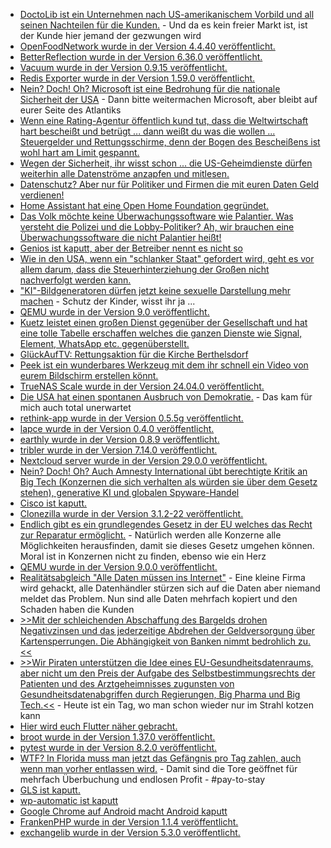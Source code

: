 * [DoctoLib ist ein Unternehmen nach US-amerikanischem Vorbild und all seinen Nachteilen für die Kunden.](https://netzpolitik.org/2024/doctolib-wachsender-riese-im-gesundheitsdatenmarkt/) - Und da es kein freier Markt ist, ist der Kunde hier jemand der gezwungen wird
* [OpenFoodNetwork wurde in der Version 4.4.40 veröffentlicht.](https://github.com/openfoodfoundation/openfoodnetwork/releases/tag/v4.4.40)
* [BetterReflection wurde in der Version 6.36.0 veröffentlicht.](https://github.com/Roave/BetterReflection/releases/tag/6.36.0)
* [Vacuum wurde in der Version 0.9.15 veröffentlicht.](https://github.com/daveshanley/vacuum/releases/tag/v0.9.15)
* [Redis Exporter wurde in der Version 1.59.0 veröffentlicht.](https://github.com/oliver006/redis_exporter/releases/tag/v1.59.0)
* [Nein? Doch! Oh? Microsoft ist eine Bedrohung für die nationale Sicherheit der USA](https://blog.fefe.de/?ts=98db8cf9) - Dann bitte weitermachen Microsoft, aber bleibt auf eurer Seite des Atlantiks
* [Wenn eine Rating-Agentur öffentlich kund tut, dass die Weltwirtschaft hart bescheißt und betrügt ... dann weißt du was die wollen ... Steuergelder und Rettungsschirme, denn der Bogen des Bescheißens ist wohl hart am Limit gespannt.](https://blog.fefe.de/?ts=98db892a)
* [Wegen der Sicherheit, ihr wisst schon ... die US-Geheimdienste dürfen weiterhin alle Datenströme anzapfen und mitlesen.](https://netzpolitik.org/2024/fisa-section-702-usa-verlaengern-lizenz-zur-ueberwachung/)
* [Datenschutz? Aber nur für Politiker und Firmen die mit euren Daten Geld verdienen!](https://netzpolitik.org/2024/reform-datenschutzkonferenz-kritisiert-bundesdatenschutzgesetz/)
* [Home Assistant hat eine Open Home Foundation gegründet.](https://www.openhomefoundation.org/blog/announcing-the-open-home-foundation/)
* [Das Volk möchte keine Überwachungssoftware wie Palantier. Was versteht die Polizei und die Lobby-Politiker? Ah, wir brauchen eine Überwachungssoftware die nicht Palantier heißt!](https://netzpolitik.org/2024/polizeiliche-datenanalyse-innenausschuss-diskutiert-palantir-alternativen/)
* [Genios ist kaputt, aber der Betreiber nennt es nicht so](https://blog.fefe.de/?ts=98d9b233)
* [Wie in den USA, wenn ein "schlanker Staat" gefordert wird, geht es vor allem darum, dass die Steuerhinterziehung der Großen nicht nachverfolgt werden kann.](https://blog.fefe.de/?ts=98d8f8e8)
* ["KI"-Bildgeneratoren dürfen jetzt keine sexuelle Darstellung mehr machen](https://blog.fefe.de/?ts=98d8f23d) - Schutz der Kinder, wisst ihr ja ...
* [QEMU wurde in der Version 9.0 veröffentlicht.](https://www.phoronix.com/news/QEMU-9.0-Released)
* [Kuetz leistet einen großen Dienst gegenüber der Gesellschaft und hat eine tolle Tabelle erschaffen welches die ganzen Dienste wie Signal, Element, WhatsApp etc. gegenüberstellt.](https://www.kuketz-blog.de/messenger-matrix-uebersicht-vergleich-der-aktuellen-messenger/)
* [GlückAufTV: Rettungsaktion für die Kirche Berthelsdorf](https://www.youtube.com/watch?v=ETohf-XyXhM)
* [Peek ist ein wunderbares Werkzeug mit dem ihr schnell ein Video von eurem Bildschirm erstellen könnt.](https://github.com/phw/peek)
* [TrueNAS Scale wurde in der Version 24.04.0 veröffentlicht.](https://github.com/truenas/documentation/releases/tag/TS24.04.0)
* [Die USA hat einen spontanen Ausbruch von Demokratie.](https://blog.fefe.de/?ts=98d6d7fd) - Das kam für mich auch total unerwartet
* [rethink-app wurde in der Version 0.5.5g veröffentlicht.](https://github.com/celzero/rethink-app/releases/tag/v0.5.5g)
* [lapce wurde in der Version 0.4.0 veröffentlicht.](https://github.com/lapce/lapce/releases/tag/v0.4.0)
* [earthly wurde in der Version 0.8.9 veröffentlicht.](https://github.com/earthly/earthly/releases/tag/v0.8.9)
* [tribler wurde in der Version 7.14.0 veröffentlicht.](https://github.com/Tribler/tribler/releases/tag/v7.14.0)
* [Nextcloud server wurde in der Version 29.0.0 veröffentlicht.](https://github.com/nextcloud/server/releases/tag/v29.0.0)
* [Nein? Doch! Oh? Auch Amnesty International übt berechtigte Kritik an Big Tech (Konzernen die sich verhalten als würden sie über dem Gesetz stehen), generative KI und globalen Spyware-Handel](https://netzpolitik.org/2024/amnesty-international-jahresbericht-kritik-an-big-tech-generativer-ki-und-dem-globalen-spyware-handel/)
* [Cisco ist kaputt.](https://www.linux-magazin.de/blogs/schwachstelle-in-cisco-integrated-management-controller/)
* [Clonezilla wurde in der Version 3.1.2-22 veröffentlicht.](https://sourceforge.net/projects/clonezilla/files/clonezilla_live_stable/3.1.2-22/)
* [Endlich gibt es ein grundlegendes Gesetz in der EU welches das Recht zur Reparatur ermöglicht.](https://www.borncity.com/blog/2024/04/24/eu-parlament-verabschiedet-recht-auf-reparatur/) - Natürlich werden alle Konzerne alle Möglichkeiten herausfinden, damit sie dieses Gesetz umgehen können. Moral ist in Konzernen nicht zu finden, ebenso wie ein Herz
* [QEMU wurde in der Version 9.0.0 veröffentlicht.](https://www.qemu.org/2024/04/23/qemu-9-0-0/)
* [Realitätsabgleich "Alle Daten müssen ins Internet"](https://netzpolitik.org/2024/europaeischer-datenhaendler-sensible-passdaten-von-deutschen-offen-im-netz/) - Eine kleine Firma wird gehackt, alle Datenhändler stürzen sich auf die Daten aber niemand meldet das Problem. Nun sind alle Daten mehrfach kopiert und den Schaden haben die Kunden
* [>>Mit der schleichenden Abschaffung des Bargelds drohen Negativzinsen und das jederzeitige Abdrehen der Geldversorgung über Kartensperrungen. Die Abhängigkeit von Banken nimmt bedrohlich zu.<<](https://www.patrick-breyer.de/piraten-mit-eu-barzahlungsobergrenze-und-verbot-anonymer-kryptowallets-droht-schleichende-finanzielle-entmuendigung/)
* [>>Wir Piraten unterstützen die Idee eines EU-Gesundheitsdatenraums, aber nicht um den Preis der Aufgabe des Selbstbestimmungsrechts der Patienten und des Arztgeheimnisses zugunsten von Gesundheitsdatenabgriffen durch Regierungen, Big Pharma und Big Tech.<<](https://www.patrick-breyer.de/eu-gesundheitsdatenraum-kniefall-vor-big-tech-und-big-pharma/) - Heute ist ein Tag, wo man schon wieder nur im Strahl kotzen kann
* [Hier wird euch Flutter näher gebracht.](https://www.freecodecamp.org/news/how-to-develop-a-flutter-app-from-scratch/)
* [broot wurde in der Version 1.37.0 veröffentlicht.](https://github.com/Canop/broot/releases/tag/v1.37.0)
* [pytest wurde in der Version 8.2.0 veröffentlicht.](https://github.com/pytest-dev/pytest/releases/tag/8.2.0)
* [WTF? In Florida muss man jetzt das Gefängnis pro Tag zahlen, auch wenn man vorher entlassen wird.](https://blog.fefe.de/?ts=98d4a15a) - Damit sind die Tore geöffnet für mehrfach Überbuchung und endlosen Profit - #pay-to-stay
* [GLS ist kaputt.](https://www.borncity.com/blog/2024/04/26/datenleck-beim-gls-pakettracking-april-2024/)
* [wp-automatic ist kaputt](https://www.bleepingcomputer.com/news/security/wp-automatic-wordpress-plugin-hit-by-millions-of-sql-injection-attacks/)
* [Google Chrome auf Android macht Android kaputt](https://www.bleepingcomputer.com/news/security/new-brokewell-malware-takes-over-android-devices-steals-data/)
* [FrankenPHP wurde in der Version 1.1.4 veröffentlicht.](https://github.com/dunglas/frankenphp/releases/tag/v1.1.4)
* [exchangelib wurde in der Version 5.3.0 veröffentlicht.](https://github.com/ecederstrand/exchangelib/releases/tag/v5.3.0)
